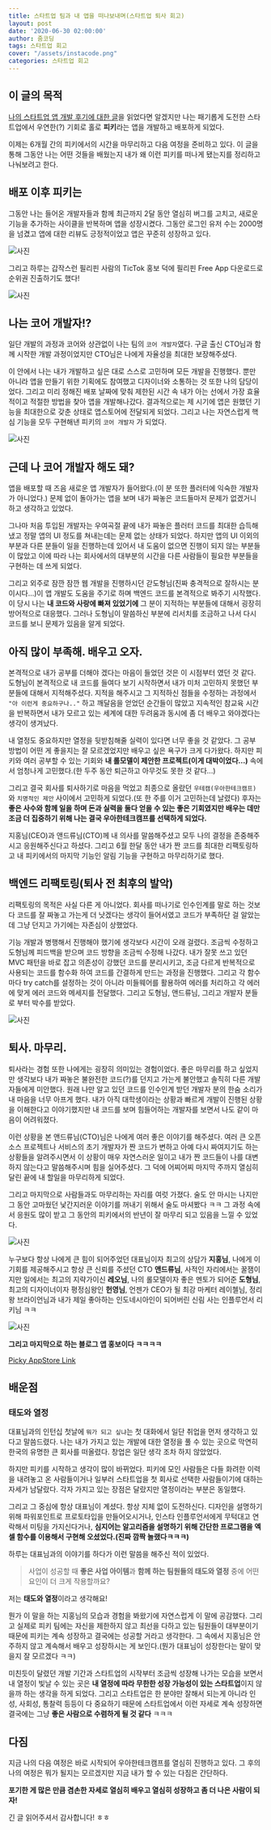 ```yaml
---
title: 스타트업 팀과 내 앱을 떠나보내며(스타트업 퇴사 회고)
layout: post
date: '2020-06-30 02:00:00'
author: 줌코딩
tags: 스타트업 회고
cover: "/assets/instacode.png"
categories: 스타트업 회고
---
```


## 이 글의 목적

[나의 스타트업 앱 개발 후기에 대한 글](https://zoomkoding.github.io/%EC%8A%A4%ED%83%80%ED%8A%B8%EC%97%85/%ED%9A%8C%EA%B3%A0/2020/03/25/start-up-app-development.html)을 읽었다면 알겠지만 나는 패기롭게 도전한 스타트업에서 우연한(?) 기회로 홀로 **피키**라는 앱을 개발하고 배포하게 되었다.

이제는 6개월 간의 피키에서의 시간을 마무리하고 다음 여정을 준비하고 있다. 이 글을 통해 그동안 나는 어떤 것들을 배웠는지 내가 왜 이런 피키를 떠나게 됐는지를 정리하고 나눠보려고 한다.

## 배포 이후 피키는

그동안 나는 들어온 개발자들과 함께 최근까지 2달 동안 열심히 버그를 고치고, 새로운 기능을 추가하는 사이클을 반복하며 앱을 성장시켰다. 그동안 로그인 유저 수는 2000명을 넘겼고 앱에 대한 리뷰도 긍정적이었고 앱은 꾸준히 성장하고 있다.

![사진](/assets/picky-reviews-ratings.png)

그리고 하루는 갑작스런 필리핀 사람의 TicTok 홍보 덕에 필리핀 Free App 다운로드로 순위권 진출하기도 했다!

![사진](/assets/picky-philippines-top-10.png)

## 나는 코어 개발자!?

일단 개발의 과정과 코어와 상관없이 나는 팀의 `코어 개발자`였다. 구글 출신 CTO님과 함께 시작한 개발 과정이었지만 CTO님은 나에게 자율성을 최대한 보장해주셨다.

이 안에서 나는 내가 개발하고 싶은 대로 스스로 고민하며 모든 개발을 진행했다. 뿐만 아니라 앱을 만들기 위한 기획에도 참여했고 디자이너와 소통하는 것 또한 나의 담당이었다. 그리고 미리 정해진 배포 날짜에 맞춰 제한된 시간 속 내가 아는 선에서 가장 효율적이고 적절한 방법을 찾아 앱을 개발해나갔다. 결과적으로는 제 시기에 앱은 원했던 기능을 최대한으로 갖춘 상태로 앱스토어에 전달되게 되었다. 그리고 나는 자연스럽게 핵심 기능을 모두 구현해낸 피키의 `코어 개발자` 가 되었다. 

![사진](/assets/start-up-app-development-7.JPG)

## 근데 나 코어 개발자 해도 돼?

앱을 배포할 때 즈음 새로운 앱 개발자가 들어왔다.(이 분 또한 플러터에 익숙한 개발자가 아니었다.)  문제 없이 돌아가는 앱을 보며 내가 짜놓은 코드들마저 문제가 없겠거니 하고 생각하고 있었다. 

그나마 처음 투입된 개발자는 우여곡절 끝에 내가 짜놓은 플러터 코드를 최대한 습득해냈고 정말 앱의 UI 정도를 쳐내는데는 문제 없는 상태가 되었다. 하지만 앱의 UI 이외의 부분과 다른 분들이 일을 진행하는데 있어서 내 도움이 없으면 진행이 되지 않는 부분들이 많았고 이에 따라 나는 회사에서의 대부분의 시간을 다른 사람들이 필요한 부분들을 구현하는 데 쓰게 되었다. 

그리고 외주로 잠깐 잠깐 웹 개발을 진행하시던 갇도형님(진짜 충격적으로 잘하시는 분이시다...)이 앱 개발도 도움을 주기로 하며 백엔드 코드를 본격적으로 봐주기 시작했다. 이 당시 나는 **내 코드와 사랑에 빠져 있었기에** 그 분이 지적하는 부분들에 대해서 굉장히 방어적으로 대응했다. 그러나 도형님이 말씀하신 부분에 리서치를 조금하고 나서 다시 코드를 보니 문제가 있음을 알게 되었다. 

## 아직 많이 부족해. 배우고 오자.

본격적으로 내가 공부를 더해야 겠다는 마음이 들었던 것은 이 시점부터 였던 것 같다. 도형님이 본격적으로 내 코드를 들여다 보기 시작하면서 내가 미처 고민하지 못했던 부분들에 대해서 지적해주셨다. 지적을 해주시고 그 지적하신 점들을 수정하는 과정에서 `"아 이런게 중요하구나.."` 하고 깨달음을 얻었던 순간들이 많았고 지속적인 참교육 시간을 반복하면서 내가 모르고 있는 세계에 대한 두려움과 동시에 좀 더 배우고 와야겠다는 생각이 생겨났다. 

내 열정도 중요하지만 열정을 뒷받침해줄 실력이 있다면 너무 좋을 것 같았다. 그 공부 방법이 어떤 게 좋을지는 잘 모르겠었지만 배우고 싶은 욕구가 크게 다가왔다.  하지만 피키와 여러 공부할 수 있는 기회와 **내 롤모델이 제안한 프로젝트(이게 대박이었다...)**  속에서 엄청나게 고민했다.(한 두주 동안 퇴근하고 아무것도 못한 것 같다...)

그리고 결국 회사를 퇴사하기로 마음을 먹었고 최종으로 올랐던 `우테캠(우아한테크캠프)` 와 `치명적인 제안` 사이에서 고민하게 되었다.(또 한 주를 이거 고민하는데 날렸다) 후자는 **좋은 사수와 함께 일을 하며 돈과 실력을 둘다 얻을 수 있는 좋은 기회였지만 배우는 데만 조금 더 집중하기 위해 나는 결국 우아한테크캠프를 선택하게 되었다.**

지홍님(CEO)과 앤드류님(CTO)께 내 의사를 말씀해주셨고 모두 나의 결정을 존중해주시고 응원해주신다고 하셨다. 그리고 6월 한달 동안 내가 짠 코드를 최대한 리팩토링하고 내 피키에서의 마지막 기능인 알림 기능을 구현하고 마무리하기로 했다.

## 백엔드 리팩토링(퇴사 전 최후의 발악)

리팩토링의 목적은 사실 다른 게 아니었다. 회사를 떠나기로 인수인계를 말로 하는 것보다 코드를 잘 짜놓고 가는게 더 낫겠다는 생각이 들어서였고 코드가 부족하단 걸 알았는데 그냥 던지고 가기에는 자존심이 상했었다. 

기능 개발과 병행해서 진행해야 했기에 생각보다 시간이 오래 걸렸다. 조금씩 수정하고 도형님께 피드백을 받으며 코드 방향을 조금씩 수정해 나갔다. 내가 잘못 쓰고 있던 MVC 패턴을 바로 잡고 의존성이 강했던 코드를 분리시키고, 조금 다르게 반복적으로 사용되는 코드를 함수화 하여 코드를 간결하게 만드는 과정을 진행했다. 그리고 각 함수마다 try catch를 설정하는 것이 아니라 미들웨어를 활용하여 에러를 처리하고 각 에러에 맞게 에러 코드와 메세지를 전달했다. 그리고 도형님, 앤드류님, 그리고 개발자 분들로 부터 박수를 받았다.

![사진](/assets/picky-backend-refactoring.png)

## 퇴사. 마무리.

퇴사라는 경험 또한 나에게는 굉장히 의미있는 경험이었다. 좋은 마무리를 하고 싶었지만 생각보다 내가 짜놓은 불완전한 코드(?)를 던지고 가는게 불안했고 솔직히 다른 개발자들에게 미안했다. 원래 나만 알고 있던 코드를 인수인계 받던 개발자 분의 한숨 소리가 내 마음을 너무 아프게 했다. 내가 아직 대학생이라는 상황과 빠르게 개발이 진행된 상황을 이해한다고 이야기했지만 내 코드를 보며 힘들어하는 개발자를 보면서 나도 같이 마음이 어려워졌다.

이런 상황을 본 앤드류님(CTO)님은 나에게 여러 좋은 이야기를 해주셨다. 여러 큰 오픈소스 프로젝트나 서비스의 초기 개발자가 짠 코드가 변하고 아예 다시 짜여지기도 하는 상황들을 알려주시면서 이 상황이 매우 자연스러운 일이고 내가 짠 코드들이 나를 대변하지 않는다고 말씀해주시며 힘을 실어주셨다. 그 덕에 어찌어찌 마지막 주까지 열심히 달린 끝에 내 할일을 마무리하게 되었다.

그리고 마지막으로 사람들과도 마무리하는 자리를 여럿 가졌다. 술도 안 마시는 나지만 그 동안 고마웠던 낯간지러운 이야기를 꺼내기 위해서 술도 마셔봤다 ㅋㅋ 그 과정 속에서 응원도 많이 받고 그 동안의 피키에서의 반년이 잘 마무리 되고 있음을 느낄 수 있었다. 

![사진](/assets/picky-handong.jpg)


누구보다 항상 나에게 큰 힘이 되어주었던 대표님이자 최고의 상담가 **지홍님**, 나에게 이 기회를 제공해주시고 항상 큰 신뢰를 주셨던 CTO **앤드류님**, 사적인 자리에서는 꿀잼이지만 일에서는 최고의 지략가이신 **레오님**, 나의 롤모델이자 좋은 멘토가 되어준 **도형님**, 최고의 디자이너이자 평정심왕인 **헌영님**, 언젠가 CEO가 될 최강 마케터 레이첼님, 정리왕 브라이언님과 내가 제일 좋아하는 인도네시아인이 되어버린 신림 사는 인플루언서 리키님 ㅋㅋ

![사진](/assets/picky-last-team-picture.JPG)

**그리고 마지막으로 하는 블로그 앱 홍보이다 ㅋㅋㅋㅋ**

[Picky AppStore Link](https://apps.apple.com/kr/app/picky-skincare-made-smarter/id1504197356)

## 배운점

### 태도와 열정

대표님과의 인턴십 첫날에 `뭐가 되고 싶냐`는 첫 대화에서 일단 취업을 먼저 생각하고 있다고 말씀드렸다. 나는 내가 가지고 있는 개발에 대한 열정을 풀 수 있는 곳으로 막연히 한국의 유명한 큰 회사를 떠올렸다. 창업은 일단 생각 조차 하지 않았었다. 

하지만 피키를 시작하고 생각이 많이 바뀌었다. 피키에 모인 사람들은 다들 화려한 이력을 내려놓고 온 사람들이거나 일부러 스타트업을 첫 회사로 선택한 사람들이기에 대하는 자세가 남달랐다. 각자 가지고 있는 장점은 달랐지만 열정이라는 부분은 동일했다. 

그리고 그 중심에 항상 대표님이 계셨다. 항상 지체 없이 도전하신다. 디자인을 설명하기 위해 파워포인트로 프로토타입을 만들어오시거나, 인스타 인플루언서에게 무턱대고 연락해서 미팅을 가지신다거나, **심지어는 알고리즘을 설명하기 위해 간단한 프로그램을 엑셀 함수를 이용해서 구현해 오셨었다.(진짜 깜짝 놀랬다ㅋㅋㅋ)** 

하루는 대표님과의 이야기를 하다가 이런 말씀을 해주신 적이 있었다. 

> 사업이 성공할 때 **좋은 사업 아이템**과 **함께 하는 팀원들의 태도와 열정** 중에 어떤 요인이 더 크게 작용할까요? 

저는 **태도와 열정**이라고 생각해요!

뭔가 이 말을 하는 지홍님의 모습과 경험을 봐왔기에 자연스럽게 이 말에 공감했다. 그리고 실제로 피키 팀에는 자신을 제한하지 않고 최선을 다하고 있는 팀원들이 대부분이기 때문에 피키는 계속 성장하고 결국에는 성공할 거라고 생각한다.  그 속에서 지홍님은 안주하지 않고 계속해서 배우고 성장하시는 게 보인다.(뭔가 대표님이 성장한다는 말이 맞을지 잘 모르겠다 ㅋㅋ) 

미친듯이 달렸던 개발 기간과 스타트업의 시작부터 조금씩 성장해 나가는 모습을 보면서 내 열정이 빛날 수 있는 곳은 **내 열정에 따라 무한한 성장 가능성이 있는 스타트업**이지 않을까 하는 생각을 하게 되었다. 그리고 스타트업은 한 분야만 잘해서 되는게 아니라 인성, 사회성, 통찰력 등등이 다 중요하기 때문에 스타트업에서 이런 자세로 계속 성장하면 결국에는 그냥 **좋은 사람으로 수렴하게 될 것 같다** ㅋㅋㅋ 

## 다짐

지금 나의 다음 여정은 바로 시작되어 우아한테크캠프를 열심히 진행하고 있다. 그 후의 나의 여정은 뭐가 될지는 모르겠지만 지금 내가 할 수 있는 다짐은 간단하다. 

**포기한 게 많은 만큼 겸손한 자세로 열심히 배우고 열심히 성장하고 좀 더 나은 사람이 되자!**

긴 글 읽어주셔서 감사합니다! ㅎㅎ